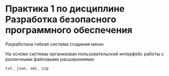 # Практика 1 по дисциплине Разработка безопасного программного обеспечения
Разработана гибкая система создания меню

На основе системы организован пользовательский интерфейс работы с различными файловыми расширениями:

```php
txt, json, xml, zip
```
